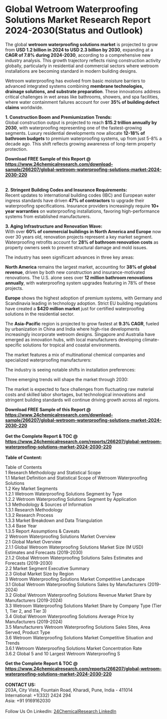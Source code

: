 <h1>Global Wetroom Waterproofing Solutions Market Research Report 2024-2030(Status and Outlook)</h1><p>The global <strong>wetroom waterproofing solutions market</strong> is projected to grow from <strong>USD 1.2 billion in 2024 to USD 2.3 billion by 2030</strong>, expanding at a <strong>CAGR of 7.8% during 2024-2030</strong>, according to a comprehensive new industry analysis. This growth trajectory reflects rising construction activity globally, particularly in residential and commercial sectors where wetroom installations are becoming standard in modern building designs.</p><p>Wetroom waterproofing has evolved from basic moisture barriers to advanced integrated systems combining <strong>membrane technologies, drainage solutions, and substrate preparation</strong>. These innovations address critical challenges in wet areas like bathrooms, showers, and spa facilities, where water containment failures account for over <strong>35% of building defect claims</strong> worldwide.</p><p><strong>1. Construction Boom and Premiumization Trends:</strong><br>
Global construction output is projected to reach <strong>$15.2 trillion annually by 2030</strong>, with waterproofing representing one of the fastest-growing segments. Luxury residential developments now allocate <strong>12-18% of bathroom budgets</strong> to premium waterproofing systems, up from just 5-8% a decade ago. This shift reflects growing awareness of long-term property protection.</p><div><b>Download FREE Sample of this Report @ 
            <a href="https://www.24chemicalresearch.com/download-sample/266207/global-wetroom-waterproofing-solutions-market-2024-2030-220">
            https://www.24chemicalresearch.com/download-sample/266207/global-wetroom-waterproofing-solutions-market-2024-2030-220</a></b></div><br><p><strong>2. Stringent Building Codes and Insurance Requirements:</strong><br>
Recent updates to international building codes (IBC) and European water ingress standards have driven <strong>47% of contractors</strong> to upgrade their waterproofing specifications. Insurance providers increasingly require <strong>10+ year warranties</strong> on waterproofing installations, favoring high-performance systems from established manufacturers.</p><p><strong>3. Aging Infrastructure and Renovation Wave:</strong><br>
With over <strong>60% of commercial buildings in North America and Europe</strong> now over 30 years old, renovation projects represent a key market segment. Waterproofing retrofits account for <strong>28% of bathroom renovation costs</strong> as property owners seek to prevent structural damage and mold issues.</p><p>The industry has seen significant advances in three key areas:</p><p><strong>North America</strong> remains the largest market, accounting for <strong>38% of global revenue</strong>, driven by both new construction and insurance-motivated renovations. The U.S. alone sees over <strong>12 million bathroom renovations annually</strong>, with waterproofing system upgrades featuring in 78% of these projects.</p><p><strong>Europe</strong> shows the highest adoption of premium systems, with Germany and Scandinavia leading in technology adoption. Strict EU building regulations have created a <strong>$420 million market</strong> just for certified waterproofing solutions in the residential sector.</p><p>The <strong>Asia-Pacific</strong> region is projected to grow fastest at <strong>9.3% CAGR</strong>, fueled by urbanization in China and India where high-rise developments increasingly incorporate wetroom designs. Singapore and Australia have emerged as innovation hubs, with local manufacturers developing climate-specific solutions for tropical and coastal environments.</p><p>The market features a mix of multinational chemical companies and specialized waterproofing manufacturers:</p><p>The industry is seeing notable shifts in installation preferences:</p><p>Three emerging trends will shape the market through 2030:</p><p>The market is expected to face challenges from fluctuating raw material costs and skilled labor shortages, but technological innovations and stringent building standards will continue driving growth across all regions.</p><div><b>Download FREE Sample of this Report @ 
            <a href="https://www.24chemicalresearch.com/download-sample/266207/global-wetroom-waterproofing-solutions-market-2024-2030-220">
            https://www.24chemicalresearch.com/download-sample/266207/global-wetroom-waterproofing-solutions-market-2024-2030-220</a></b></div><br><div><b>Get the Complete Report & TOC @ 
            <a href="https://www.24chemicalresearch.com/reports/266207/global-wetroom-waterproofing-solutions-market-2024-2030-220">
            https://www.24chemicalresearch.com/reports/266207/global-wetroom-waterproofing-solutions-market-2024-2030-220</a></b></div><br>
            <b>Table of Content:</b><p>Table of Contents<br />
1 Research Methodology and Statistical Scope<br />
1.1 Market Definition and Statistical Scope of Wetroom Waterproofing Solutions<br />
1.2 Key Market Segments<br />
1.2.1 Wetroom Waterproofing Solutions Segment by Type<br />
1.2.2 Wetroom Waterproofing Solutions Segment by Application<br />
1.3 Methodology & Sources of Information<br />
1.3.1 Research Methodology<br />
1.3.2 Research Process<br />
1.3.3 Market Breakdown and Data Triangulation<br />
1.3.4 Base Year<br />
1.3.5 Report Assumptions & Caveats<br />
2 Wetroom Waterproofing Solutions Market Overview<br />
2.1 Global Market Overview<br />
2.1.1 Global Wetroom Waterproofing Solutions Market Size (M USD) Estimates and Forecasts (2019-2030)<br />
2.1.2 Global Wetroom Waterproofing Solutions Sales Estimates and Forecasts (2019-2030)<br />
2.2 Market Segment Executive Summary<br />
2.3 Global Market Size by Region<br />
3 Wetroom Waterproofing Solutions Market Competitive Landscape<br />
3.1 Global Wetroom Waterproofing Solutions Sales by Manufacturers (2019-2024)<br />
3.2 Global Wetroom Waterproofing Solutions Revenue Market Share by Manufacturers (2019-2024)<br />
3.3 Wetroom Waterproofing Solutions Market Share by Company Type (Tier 1, Tier 2, and Tier 3)<br />
3.4 Global Wetroom Waterproofing Solutions Average Price by Manufacturers (2019-2024)<br />
3.5 Manufacturers Wetroom Waterproofing Solutions Sales Sites, Area Served, Product Type<br />
3.6 Wetroom Waterproofing Solutions Market Competitive Situation and Trends<br />
3.6.1 Wetroom Waterproofing Solutions Market Concentration Rate<br />
3.6.2 Global 5 and 10 Largest Wetroom Waterproofing S</p><div><b>Get the Complete Report & TOC @ 
            <a href="https://www.24chemicalresearch.com/reports/266207/global-wetroom-waterproofing-solutions-market-2024-2030-220">
            https://www.24chemicalresearch.com/reports/266207/global-wetroom-waterproofing-solutions-market-2024-2030-220</a></b></div><br><b>CONTACT US:</b><br>
            203A, City Vista, Fountain Road, Kharadi, Pune, India - 411014<br>
            International: +1(332) 2424 294<br>
            Asia: +91 9169162030 <br><br>
            Follow Us On LinkedIn: <a href="https://www.linkedin.com/company/24chemicalresearch/">24ChemicalResearch LinkedIn</a>